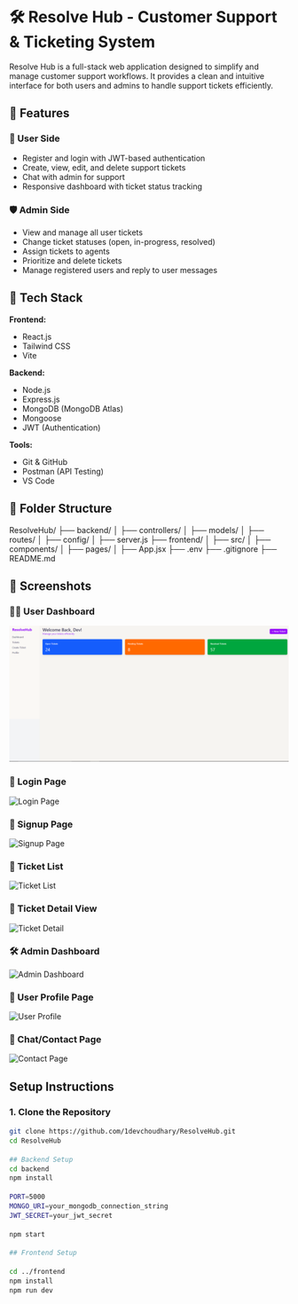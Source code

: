# 🛠️ Resolve Hub - Customer Support & Ticketing System

Resolve Hub is a full-stack web application designed to simplify and manage customer support workflows. It provides a clean and intuitive interface for both users and admins to handle support tickets efficiently.

## 🚀 Features

### 👤 User Side
- Register and login with JWT-based authentication
- Create, view, edit, and delete support tickets
- Chat with admin for support
- Responsive dashboard with ticket status tracking

### 🛡️ Admin Side
- View and manage all user tickets
- Change ticket statuses (open, in-progress, resolved)
- Assign tickets to agents
- Prioritize and delete tickets
- Manage registered users and reply to user messages

## 🧰 Tech Stack

**Frontend:**
- React.js
- Tailwind CSS
- Vite

**Backend:**
- Node.js
- Express.js
- MongoDB (MongoDB Atlas)
- Mongoose
- JWT (Authentication)

**Tools:**
- Git & GitHub
- Postman (API Testing)
- VS Code

## 📂 Folder Structure

ResolveHub/
├── backend/
│ ├── controllers/
│ ├── models/
│ ├── routes/
│ ├── config/
│ ├── server.js
├── frontend/
│ ├── src/
│ ├── components/
│ ├── pages/
│ ├── App.jsx
├── .env
├── .gitignore
├── README.md

## 📸 Screenshots

### 🧑‍💻 User Dashboard
![User Dashboard](./screenshots/user_dashboard.png)

### 🔐 Login Page
![Login Page](./assets/Screenshot%20(70).png)

### 📝 Signup Page
![Signup Page](./assets/Screenshot%20(72).png)

### 🎫 Ticket List
![Ticket List](./assets/Screenshot%20(73).png)

### 🧾 Ticket Detail View
![Ticket Detail](./assets/Screenshot%20(75).png)

### 🛠️ Admin Dashboard
![Admin Dashboard](./assets/Screenshot%20(76).png)

### 👤 User Profile Page
![User Profile](./assets/Screenshot%20(79).png)

### 💬 Chat/Contact Page
![Contact Page](./assets/Screenshot%20(80).png)


## Setup Instructions

### 1. Clone the Repository

```bash
git clone https://github.com/1devchoudhary/ResolveHub.git
cd ResolveHub

## Backend Setup
cd backend
npm install

PORT=5000
MONGO_URI=your_mongodb_connection_string
JWT_SECRET=your_jwt_secret

npm start

## Frontend Setup

cd ../frontend
npm install
npm run dev

